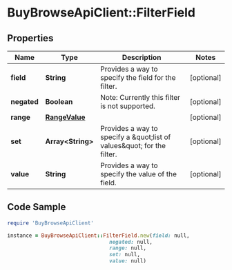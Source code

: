 # BuyBrowseApiClient::FilterField

## Properties

Name | Type | Description | Notes
------------ | ------------- | ------------- | -------------
**field** | **String** | Provides a way to specify the field for the filter. | [optional] 
**negated** | **Boolean** | Note: Currently this filter is not supported. | [optional] 
**range** | [**RangeValue**](RangeValue.md) |  | [optional] 
**set** | **Array&lt;String&gt;** | Provides a way to specify a &amp;quot;list of values&amp;quot; for the filter. | [optional] 
**value** | **String** | Provides a way to specify the value of the field. | [optional] 

## Code Sample

```ruby
require 'BuyBrowseApiClient'

instance = BuyBrowseApiClient::FilterField.new(field: null,
                                 negated: null,
                                 range: null,
                                 set: null,
                                 value: null)
```


